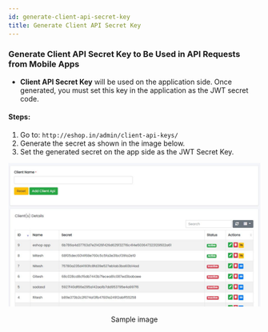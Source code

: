 ```yaml
---
id: generate-client-api-secret-key
title: Generate Client API Secret Key
---
```


### Generate Client API Secret Key to Be Used in API Requests from Mobile Apps

- **Client API Secret Key** will be used on the application side. Once generated, you must set this key in the application as the JWT secret code.

#### Steps:

1. Go to: `http://eshop.in/admin/client-api-keys/`
2. Generate the secret as shown in the image below.
3. Set the generated secret on the app side as the JWT Secret Key.

![Sample image](../../static/backend/img/client_api_structure.JPG)
<p align="center">Sample image</p>
